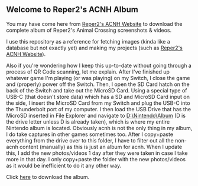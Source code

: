 ## Welcome to Reper2's ACNH Album

You may have come here from [Reper2's ACNH Website](/acnh) to download the complete album of Reper2's Animal Crossing screenshots & videos.

I use this repository as a reference for fetching images (kinda like a database but not exactly yet) and making my projects (such as [Reper2's ACNH Website](/acnh)).

Also if you're wondering how I keep this up-to-date without going through a process of QR Code scanning, let me explain. After I've finished up whatever game I'm playing (or was playing) on my Switch, I close the game and (properly) power off the Switch. Then, I open the SD Card hatch on the back of the Switch and take out the MicroSD Card. Using a special type of USB-C (that doesn't store data) which has a SD and MicroSD Card input on the side, I insert the MicroSD Card from my Switch and plug the USB-C into the Thunderbolt port of my computer. I then load the USB Drive that has the MicroSD inserted in File Explorer and navigate to [D:\Nintendo\Album](D:\Nintendo\Album) (D is the drive letter unless D is already taken), which is where my entire Nintendo album is located. Obviously acnh is not the only thing in my album, I do take captures in other games sometimes too. After I copy+paste everything from the drive over to this folder, I have to filter out all the non-acnh content (manually) as this is just an album for acnh. When I update this, I add the new photos/videos 1 day after they were taken in case I take more in that day. I only copy+paste the folder with the new photos/videos as it would be inefficient to do it any other way.

Click [here](https://github.com/Reper2/acnh-album/archive/refs/heads/album.zip) to download the album.
